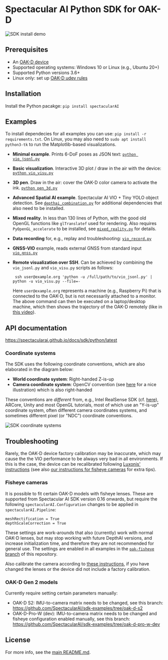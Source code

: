 # Spectacular AI Python SDK for OAK-D

![SDK install demo](https://spectacularai.github.io/docs/gif/pip-install.gif)

## Prerequisites

 * An [OAK-D device](https://store.opencv.ai/products/oak-d)
 * Supported operating systems: Windows 10 or Linux (e.g., Ubuntu 20+)
 * Supported Python versions 3.6+
 * Linux only: set up [OAK-D udev rules](https://docs.luxonis.com/en/latest/pages/troubleshooting/#udev-rules-on-linux)

## Installation

Install the Python pacakge: `pip install spectacularAI`

## Examples

To install dependecies for all examples you can use: `pip install -r requirements.txt`. On Linux, you may also need to `sudo apt install python3-tk` to run the Matplotlib-based visualizations.

 * **Minimal example**. Prints 6-DoF poses as JSON text: [`python vio_jsonl.py`](vio_jsonl.py)
 * **Basic visualization**. Interactive 3D plot / draw in the air with the device: [`python vio_visu.py`](vio_visu.py)
 * **3D pen**. Draw in the air: cover the OAK-D color camera to activate the ink. [`python pen_3d.py`](pen_3d.py)
 * **Advanced Spatial AI example**. Spectacular AI VIO + Tiny YOLO object detection.
    See [`depthai_combination.py`](depthai_combination.py) for additional dependencies that also need to be installed.
 * **Mixed reality**. In less than 130 lines of Python, with the good old OpenGL functions like `glTranslatef` used for rendering.
    Also requires `PyOpenGL_accelerate` to be installed, see [`mixed_reality.py`](mixed_reality.py) for details.
 * **Data recording** for, e.g., replay and troubleshooting: [`vio_record.py`](vio_record.py)
 * **GNSS-VIO** example, reads external GNSS from standard input [`vio_gnss.py`](vio_gnss.py)
 * **Remote visualization over SSH**. Can be achieved by combining the `vio_jsonl.py` and `vio_visu.py` scripts as follows:

        ssh user@example.org 'python -u /full/path/to/vio_jsonl.py' | python -u vio_visu.py --file=-

    Here `user@example.org` represents a machine (e.g., Raspberry Pi) that is connected to the OAK-D, but is not necessarily attached to a monitor.
    The above command can then be executed on a laptop/desktop machine, which then shows the trajectory of the OAK-D remotely (like in [this video](https://youtu.be/mBZ8bszNnwI?t=17)).

## API documentation

https://spectacularai.github.io/docs/sdk/python/latest

### Coordinate systems

The SDK uses the following coordinate conventions, which are also elaborated in the diagram below:
 * **World coordinate system**: Right-handed Z-is-up
 * **Camera coordinate system**: OpenCV convention (see [here](https://learnopencv.com/geometry-of-image-formation/) for a nice illustration) which is also right-handed

These conventions are _different_ from, e.g., Intel RealSense SDK (cf. [here](https://github.com/IntelRealSense/librealsense/blob/master/doc/t265.md#sensor-origin-and-coordinate-system)), ARCore, Unity and most OpenGL tutorials, most of which use an "Y-is-up" coordinate system, often different camera coordinates systems, and sometimes different pixel (or "NDC") coordinate conventions.

![SDK coordinate systems](https://spectacularai.github.io/docs/png/SpectacularAI-coordinate-systems-oak-d.png)

## Troubleshooting

Rarely, the OAK-D device factory calibration may be inaccurate, which may cause the the VIO performance to be always very bad in all environments. If this is the case, the device can be recalibrated following [Luxonis' instructions](https://docs.luxonis.com/en/latest/pages/calibration/) (see also [our instructions for fisheye cameras](https://spectacularai.github.io/docs/pdf/oak_fisheye_calibration_instructions.pdf) for extra tips).

### Fisheye cameras

It is possible to fit certain OAK-D models with fisheye lenses. These are supported from Spectacular AI SDK version 0.16 onwards, but require the following `spectacularAI.Configuration` changes to be applied in `spectacularAI.Pipeline`:
```
meshRectification = True
depthScaleCorrection = True
```
These settings are work-arounds that also (currently) work with normal OAK-D lenses, but may stop working with future DepthAI versions, and increase initialization time, and therefore they are not recommended for general use. The settings are enabled in all examples in the [`oak-fisheye` branch](https://github.com/SpectacularAI/sdk-examples/tree/oak-fisheye) of this repository.

Also calibrate the camera according to [these instructions](https://spectacularai.github.io/docs/pdf/oak_fisheye_calibration_instructions.pdf), if you have changed the lenses or the device did not include a factory calibration.

### OAK-D Gen 2 models

Currently require setting certain parameters manually:

 * OAK-D S2: IMU-to-camera matrix needs to be changed, see this branch: https://github.com/SpectacularAI/sdk-examples/tree/oak-d-s2
 * OAK-D-Pro-W (dev): IMU-to-camera matrix needs to be changed and fisheye configuration enabled manually, see this branch: https://github.com/SpectacularAI/sdk-examples/tree/oak-d-pro-w-dev

## License

For more info, see the [main README.md](../../README.md).
